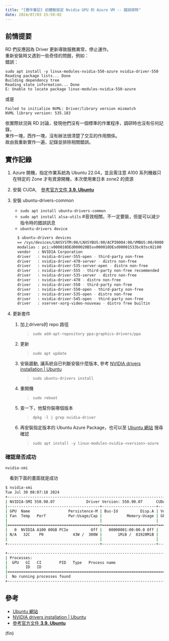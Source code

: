 ```yaml
---
title: "[實作筆記] 初體驗設定 Nvidia GPU 的 Azure VM -- 錯誤排除"
date: 2024/07/03 15:59:02
---
```



## 前情提要

RD 們反應因為 Driver 更新導致服務異常，停止運作。  
重新安裝時又遇到一些奇怪的問題，例如：  
錯誤：

```shell
sudo apt install -y linux-modules-nvidia-550-azure nvidia-driver-550
Reading package lists... Done
Building dependency tree       
Reading state information... Done
E: Unable to locate package linux-modules-nvidia-550-azure
```

或是

```shell
Failed to initialize NVML: Driver/library version mismatch
NVML library version: 535.183
```

依實際狀況與 RD 討論，發現他們沒有一個標準的作業程序，調研時也沒有任何記錄，  
東作一塊，西作一塊，沒有辦法很清楚了交互的作用關係。  
故由我重新實作一遍，記錄並排除相關錯誤。  

## 實作記錄

1. Azure 開機，指定作業系統為 Ubuntu 22.04，並且需注意 A100 系列機器只在特定的 Zone 才有資源開機，本次使用東日本 zone2 的資源
2. 安裝 CUDA,　[參考官方文件 **3.9. Ubuntu**](https://docs.nvidia.com/cuda/cuda-installation-guide-linux/index.html#ubuntu)
3. 安裝 ubuntu-drivers-common
    - `sudo apt install ubuntu-drivers-common`
    - `sudo apt install alsa-utils` #音效相關，不一定要裝，但是可以減少指令時的錯誤訊息
    - `ubuntu-drivers device`
  
    ```bash
      $ ubuntu-drivers devices
      == /sys/devices/LNXSYSTM:00/LNXSYBUS:00/ACPI0004:00/VMBUS:00/00000041-0001-0000-3130-444532304235/pci0001:00/0001:00:00.0 ==
      modalias : pci:v000010DEd000020B5sv000010DEsd00001533bc03sc02i00
      vendor   : NVIDIA Corporation
      driver   : nvidia-driver-555-open - third-party non-free
      driver   : nvidia-driver-470-server - distro non-free
      driver   : nvidia-driver-535-server-open - distro non-free
      driver   : nvidia-driver-555 - third-party non-free recommended
      driver   : nvidia-driver-535-server - distro non-free
      driver   : nvidia-driver-470 - distro non-free
      driver   : nvidia-driver-550 - third-party non-free
      driver   : nvidia-driver-550-open - third-party non-free
      driver   : nvidia-driver-535-open - distro non-free
      driver   : nvidia-driver-545-open - third-party non-free
      driver   : xserver-xorg-video-nouveau - distro free builtin
    ```

4. 更新套件
   1. 加上drivers的 repo 路徑
      > `sudo add-apt-repository ppa:graphics-drivers/ppa`
   2. 更新
      > `sudo apt update`
   3. 安裝趨動, 讓系統自已判斷安裝什麼版本, 參考 [NVIDIA drivers installation | Ubuntu](https://ubuntu.com/server/docs/nvidia-drivers-installation)
      > `sudo ubuntu-drivers install`
   4. 重開機
      >`sudo reboot`
   5. 查一下，他幫你裝哪個版本
      > `dpkg -l | grep nvidia-driver`
   6. 再安裝指定版本的 Ubuntu Azure Package，也可以至 [Ubuntu 網站](https://packages.ubuntu.com/focal/kernel/) 搜尋確認
      > `sudo apt install -y linux-modules-nvidia-<version>-azure`

### 確認是否成功

  ```bash
  nvidia-smi
  ```

　看到下面的畫面就是成功
  
  ```sh
$ nvidia-smi
Tue Jul 30 08:07:18 2024
+-----------------------------------------------------------------------------------------+
| NVIDIA-SMI 550.90.07              Driver Version: 550.90.07      CUDA Version: 12.4     |
|-----------------------------------------+------------------------+----------------------+
| GPU  Name                 Persistence-M | Bus-Id          Disp.A | Volatile Uncorr. ECC |
| Fan  Temp   Perf          Pwr:Usage/Cap |           Memory-Usage | GPU-Util  Compute M. |
|                                         |                        |               MIG M. |
|=========================================+========================+======================|
|   0  NVIDIA A100 80GB PCIe          Off |   00000001:00:00.0 Off |                    0 |
| N/A   32C    P0             43W /  300W |       1MiB /  81920MiB |      0%      Default |
|                                         |                        |             Disabled |
+-----------------------------------------+------------------------+----------------------+

+-----------------------------------------------------------------------------------------+
| Processes:                                                                              |
|  GPU   GI   CI        PID   Type   Process name                              GPU Memory |
|        ID   ID                                                               Usage      |
|=========================================================================================|
|  No running processes found                                                             |
+-----------------------------------------------------------------------------------------+
  ```

## 參考

- [Ubuntu 網站](https://packages.ubuntu.com/focal/kernel/)
- [NVIDIA drivers installation | Ubuntu](https://ubuntu.com/server/docs/nvidia-drivers-installation)
- [參考官方文件 **3.9. Ubuntu**](https://docs.nvidia.com/cuda/cuda-installation-guide-linux/index.html#ubuntu)

(fin)
